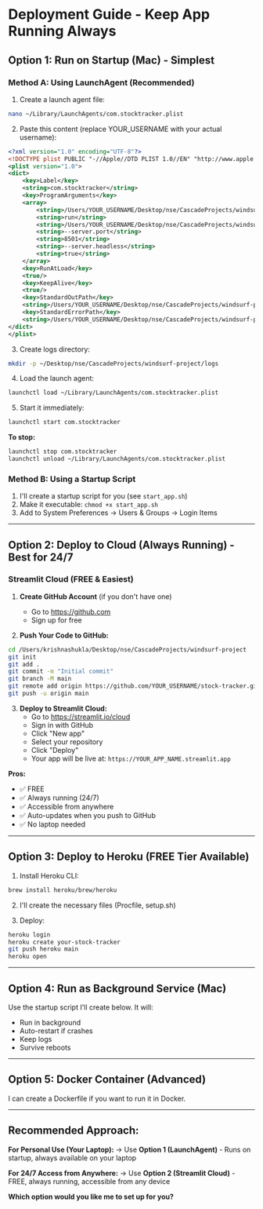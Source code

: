 # Deployment Guide - Keep App Running Always

## Option 1: Run on Startup (Mac) - Simplest

### Method A: Using LaunchAgent (Recommended)

1. Create a launch agent file:

```bash
nano ~/Library/LaunchAgents/com.stocktracker.plist
```

2. Paste this content (replace YOUR_USERNAME with your actual username):

```xml
<?xml version="1.0" encoding="UTF-8"?>
<!DOCTYPE plist PUBLIC "-//Apple//DTD PLIST 1.0//EN" "http://www.apple.com/DTDs/PropertyList-1.0.dtd">
<plist version="1.0">
<dict>
    <key>Label</key>
    <string>com.stocktracker</string>
    <key>ProgramArguments</key>
    <array>
        <string>/Users/YOUR_USERNAME/Desktop/nse/CascadeProjects/windsurf-project/venv/bin/streamlit</string>
        <string>run</string>
        <string>/Users/YOUR_USERNAME/Desktop/nse/CascadeProjects/windsurf-project/app.py</string>
        <string>--server.port</string>
        <string>8501</string>
        <string>--server.headless</string>
        <string>true</string>
    </array>
    <key>RunAtLoad</key>
    <true/>
    <key>KeepAlive</key>
    <true/>
    <key>StandardOutPath</key>
    <string>/Users/YOUR_USERNAME/Desktop/nse/CascadeProjects/windsurf-project/logs/stdout.log</string>
    <key>StandardErrorPath</key>
    <string>/Users/YOUR_USERNAME/Desktop/nse/CascadeProjects/windsurf-project/logs/stderr.log</string>
</dict>
</plist>
```

3. Create logs directory:
```bash
mkdir -p ~/Desktop/nse/CascadeProjects/windsurf-project/logs
```

4. Load the launch agent:
```bash
launchctl load ~/Library/LaunchAgents/com.stocktracker.plist
```

5. Start it immediately:
```bash
launchctl start com.stocktracker
```

**To stop:**
```bash
launchctl stop com.stocktracker
launchctl unload ~/Library/LaunchAgents/com.stocktracker.plist
```

### Method B: Using a Startup Script

1. I'll create a startup script for you (see `start_app.sh`)
2. Make it executable: `chmod +x start_app.sh`
3. Add to System Preferences → Users & Groups → Login Items

---

## Option 2: Deploy to Cloud (Always Running) - Best for 24/7

### Streamlit Cloud (FREE & Easiest)

1. **Create GitHub Account** (if you don't have one)
   - Go to https://github.com
   - Sign up for free

2. **Push Your Code to GitHub:**
```bash
cd /Users/krishnashukla/Desktop/nse/CascadeProjects/windsurf-project
git init
git add .
git commit -m "Initial commit"
git branch -M main
git remote add origin https://github.com/YOUR_USERNAME/stock-tracker.git
git push -u origin main
```

3. **Deploy to Streamlit Cloud:**
   - Go to https://streamlit.io/cloud
   - Sign in with GitHub
   - Click "New app"
   - Select your repository
   - Click "Deploy"
   - Your app will be live at: `https://YOUR_APP_NAME.streamlit.app`

**Pros:**
- ✅ FREE
- ✅ Always running (24/7)
- ✅ Accessible from anywhere
- ✅ Auto-updates when you push to GitHub
- ✅ No laptop needed

---

## Option 3: Deploy to Heroku (FREE Tier Available)

1. Install Heroku CLI:
```bash
brew install heroku/brew/heroku
```

2. I'll create the necessary files (Procfile, setup.sh)

3. Deploy:
```bash
heroku login
heroku create your-stock-tracker
git push heroku main
heroku open
```

---

## Option 4: Run as Background Service (Mac)

Use the startup script I'll create below. It will:
- Run in background
- Auto-restart if crashes
- Keep logs
- Survive reboots

---

## Option 5: Docker Container (Advanced)

I can create a Dockerfile if you want to run it in Docker.

---

## Recommended Approach:

**For Personal Use (Your Laptop):**
→ Use **Option 1 (LaunchAgent)** - Runs on startup, always available on your laptop

**For 24/7 Access from Anywhere:**
→ Use **Option 2 (Streamlit Cloud)** - FREE, always running, accessible from any device

**Which option would you like me to set up for you?**
